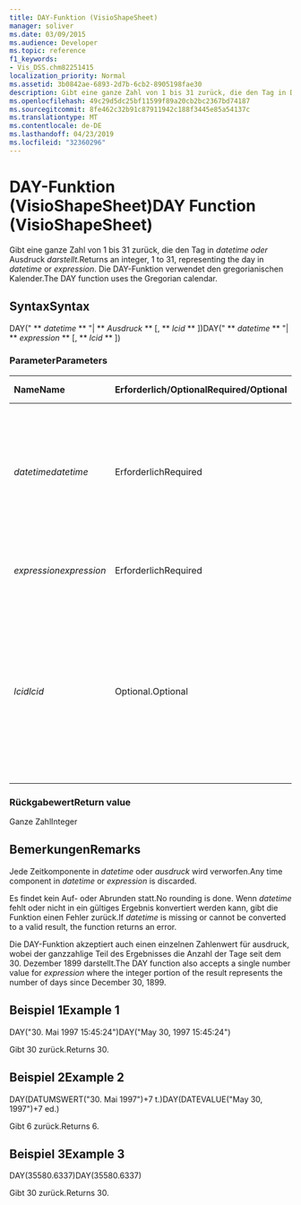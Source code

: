 ```yaml
---
title: DAY-Funktion (VisioShapeSheet)
manager: soliver
ms.date: 03/09/2015
ms.audience: Developer
ms.topic: reference
f1_keywords:
- Vis_DSS.chm82251415
localization_priority: Normal
ms.assetid: 3b0842ae-6893-2d7b-6cb2-8905198fae30
description: Gibt eine ganze Zahl von 1 bis 31 zurück, die den Tag in Datetime oder Ausdruck darstellt. Die DAY-Funktion verwendet den gregorianischen Kalender.
ms.openlocfilehash: 49c29d5dc25bf11599f89a20cb2bc2367bd74187
ms.sourcegitcommit: 8fe462c32b91c87911942c188f3445e85a54137c
ms.translationtype: MT
ms.contentlocale: de-DE
ms.lasthandoff: 04/23/2019
ms.locfileid: "32360296"
---
```

# <a name="day-function-visioshapesheet"></a><span data-ttu-id="119f5-104">DAY-Funktion (VisioShapeSheet)</span><span class="sxs-lookup"><span data-stu-id="119f5-104">DAY Function (VisioShapeSheet)</span></span>

<span data-ttu-id="119f5-105">Gibt eine ganze Zahl von 1 bis 31 zurück, die den Tag in _datetime oder_ Ausdruck _darstellt._</span><span class="sxs-lookup"><span data-stu-id="119f5-105">Returns an integer, 1 to 31, representing the day in  _datetime_ or  _expression_.</span></span> <span data-ttu-id="119f5-106">Die DAY-Funktion verwendet den gregorianischen Kalender.</span><span class="sxs-lookup"><span data-stu-id="119f5-106">The DAY function uses the Gregorian calendar.</span></span>
  
## <a name="syntax"></a><span data-ttu-id="119f5-107">Syntax</span><span class="sxs-lookup"><span data-stu-id="119f5-107">Syntax</span></span>

<span data-ttu-id="119f5-108">DAY(" \*\* *datetime* \*\* "| \*\* *Ausdruck* \*\* [, \*\* *lcid* \*\* ])</span><span class="sxs-lookup"><span data-stu-id="119f5-108">DAY(" \*\* *datetime* \*\* "| \*\* *expression* \*\* [, \*\* *lcid* \*\* ])</span></span> 
  
### <a name="parameters"></a><span data-ttu-id="119f5-109">Parameter</span><span class="sxs-lookup"><span data-stu-id="119f5-109">Parameters</span></span>

|<span data-ttu-id="119f5-110">**Name**</span><span class="sxs-lookup"><span data-stu-id="119f5-110">**Name**</span></span>|<span data-ttu-id="119f5-111">**Erforderlich/Optional**</span><span class="sxs-lookup"><span data-stu-id="119f5-111">**Required/Optional**</span></span>|<span data-ttu-id="119f5-112">**Datentyp**</span><span class="sxs-lookup"><span data-stu-id="119f5-112">**Data Type**</span></span>|<span data-ttu-id="119f5-113">**Beschreibung**</span><span class="sxs-lookup"><span data-stu-id="119f5-113">**Description**</span></span>|
|:-----|:-----|:-----|:-----|
| <span data-ttu-id="119f5-114">_datetime_</span><span class="sxs-lookup"><span data-stu-id="119f5-114">_datetime_</span></span> <br/> |<span data-ttu-id="119f5-115">Erforderlich</span><span class="sxs-lookup"><span data-stu-id="119f5-115">Required</span></span>  <br/> |<span data-ttu-id="119f5-116">**String**</span><span class="sxs-lookup"><span data-stu-id="119f5-116">**String**</span></span> <br/> |<span data-ttu-id="119f5-117">Beliebige Zeichenfolge, die allgemein als Datums- und Zeitangabe erkannt wird, oder ein Bezug auf eine Zelle mit einer Datums- und Zeitangabe.</span><span class="sxs-lookup"><span data-stu-id="119f5-117">Any string commonly recognized as a date and time or a reference to a cell containing a date and time.</span></span>  <br/> |
| <span data-ttu-id="119f5-118">_expression_</span><span class="sxs-lookup"><span data-stu-id="119f5-118">_expression_</span></span> <br/> |<span data-ttu-id="119f5-119">Erforderlich</span><span class="sxs-lookup"><span data-stu-id="119f5-119">Required</span></span>  <br/> |<span data-ttu-id="119f5-120">**String**</span><span class="sxs-lookup"><span data-stu-id="119f5-120">**String**</span></span> <br/> |<span data-ttu-id="119f5-121">Beliebiger Ausdruck, der eine Datums- und Zeitangabe liefert.</span><span class="sxs-lookup"><span data-stu-id="119f5-121">Any expression that yields a date and time.</span></span>  <br/> |
| <span data-ttu-id="119f5-122">_lcid_</span><span class="sxs-lookup"><span data-stu-id="119f5-122">_lcid_</span></span> <br/> |<span data-ttu-id="119f5-123">Optional.</span><span class="sxs-lookup"><span data-stu-id="119f5-123">Optional</span></span>  <br/> |<span data-ttu-id="119f5-124">**Number**</span><span class="sxs-lookup"><span data-stu-id="119f5-124">**Number**</span></span> <br/> |<span data-ttu-id="119f5-p103">Gibt den lokalen Bezeichner an, der bei der Auswertung eines nicht lokalen Werts für datetime verwendet werden soll. Der lokale Bezeichner ist eine Zahl, die in den Systemkopfdateien beschrieben wird.</span><span class="sxs-lookup"><span data-stu-id="119f5-p103">Specifies the locale identifier to be used in evaluating a non-local datetime. The locale identifier is a number described in the system header files.</span></span>  <br/> |
   
### <a name="return-value"></a><span data-ttu-id="119f5-127">Rückgabewert</span><span class="sxs-lookup"><span data-stu-id="119f5-127">Return value</span></span>

<span data-ttu-id="119f5-128">Ganze Zahl</span><span class="sxs-lookup"><span data-stu-id="119f5-128">Integer</span></span>
  
## <a name="remarks"></a><span data-ttu-id="119f5-129">Bemerkungen</span><span class="sxs-lookup"><span data-stu-id="119f5-129">Remarks</span></span>

<span data-ttu-id="119f5-130">Jede Zeitkomponente in  _datetime_ oder  _ausdruck_ wird verworfen.</span><span class="sxs-lookup"><span data-stu-id="119f5-130">Any time component in  _datetime_ or  _expression_ is discarded.</span></span> 
  
<span data-ttu-id="119f5-131">Es findet kein Auf- oder Abrunden statt.</span><span class="sxs-lookup"><span data-stu-id="119f5-131">No rounding is done.</span></span> <span data-ttu-id="119f5-132">Wenn  _datetime_ fehlt oder nicht in ein gültiges Ergebnis konvertiert werden kann, gibt die Funktion einen Fehler zurück.</span><span class="sxs-lookup"><span data-stu-id="119f5-132">If  _datetime_ is missing or cannot be converted to a valid result, the function returns an error.</span></span> 
  
<span data-ttu-id="119f5-133">Die DAY-Funktion akzeptiert auch  einen einzelnen Zahlenwert für ausdruck, wobei der ganzzahlige Teil des Ergebnisses die Anzahl der Tage seit dem 30. Dezember 1899 darstellt.</span><span class="sxs-lookup"><span data-stu-id="119f5-133">The DAY function also accepts a single number value for  _expression_ where the integer portion of the result represents the number of days since December 30, 1899.</span></span> 
  
## <a name="example-1"></a><span data-ttu-id="119f5-134">Beispiel 1</span><span class="sxs-lookup"><span data-stu-id="119f5-134">Example 1</span></span>

<span data-ttu-id="119f5-135">DAY("30. Mai 1997 15:45:24")</span><span class="sxs-lookup"><span data-stu-id="119f5-135">DAY("May 30, 1997 15:45:24")</span></span>
  
<span data-ttu-id="119f5-136">Gibt 30 zurück.</span><span class="sxs-lookup"><span data-stu-id="119f5-136">Returns 30.</span></span>
  
## <a name="example-2"></a><span data-ttu-id="119f5-137">Beispiel 2</span><span class="sxs-lookup"><span data-stu-id="119f5-137">Example 2</span></span>

<span data-ttu-id="119f5-138">DAY(DATUMSWERT("30. Mai 1997")+7 t.)</span><span class="sxs-lookup"><span data-stu-id="119f5-138">DAY(DATEVALUE("May 30, 1997")+7 ed.)</span></span>
  
<span data-ttu-id="119f5-139">Gibt 6 zurück.</span><span class="sxs-lookup"><span data-stu-id="119f5-139">Returns 6.</span></span>
  
## <a name="example-3"></a><span data-ttu-id="119f5-140">Beispiel 3</span><span class="sxs-lookup"><span data-stu-id="119f5-140">Example 3</span></span>

<span data-ttu-id="119f5-141">DAY(35580.6337)</span><span class="sxs-lookup"><span data-stu-id="119f5-141">DAY(35580.6337)</span></span>
  
<span data-ttu-id="119f5-142">Gibt 30 zurück.</span><span class="sxs-lookup"><span data-stu-id="119f5-142">Returns 30.</span></span>
  

